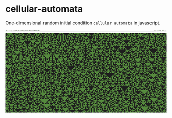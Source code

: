 # cellular-automata

One-dimensional random initial condition `cellular automata` in javascript.

<p align="center">
  <img src="screencast.gif" />
</p>
